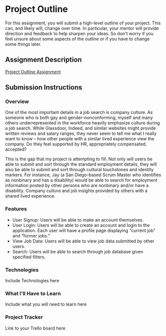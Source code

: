 # Project Outline
For this assignment, you will submit a high-level outline of your project. This can, and likely will, change over time. In particular, your mentor will provide direction and feedback to help sharpen your ideas. So don't worry if you feel unsure about some aspects of the outline or if you have to change some things later.

## Assignment Description
[Project Outline Assignment](https://education.launchcode.org/liftoff/modules/assignments/project-outline)

## Submission Instructions

### Overview
One of the most important details in a job search is company culture. As someone who is both gay and gender-nonconforming, myself and many others underrepresented in the workforce heavily emphasize culture during a job search. While Glassdoor, Indeed, and similar websites might provide written reviews and salary ranges, they never seem to tell me what I really want to know – how other people with a similar lived experience view the company. Do they feel supported by HR, appropriately compensated, accepted?

This is the gap that my project is attempting to fill. Not only will users be able to submit and sort through the standard employment details, they will also be able to submit and sort through cultural touchstones and identity markers. For instance, Jay (a San Diego-based Scrum Master who identifies as nonbinary and has a disability) would be able to search for employment information posted by other persons who are nonbinary and/or have a disability. Company culture and job insights provided by others with a shared lived experience.

### Features
- User Signup: Users will be able to make an account themselves.
- User Login: Users will be able to create an account and login to the application. Each user will have a profile page displaying “current job” and “former jobs.”
- View Job Data: Users will be able to view job data submitted by other users.
- Search: Users will be able to search through job database given specified filters.

### Technologies
Include Technologies here
### What I'll Have to Learn
Include what you will need to learn here
### Project Tracker
Link to your Trello board here
